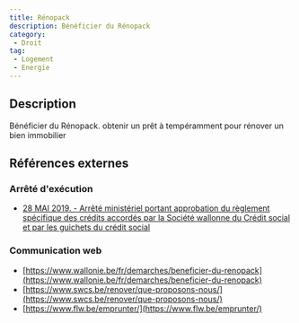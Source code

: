 ```yaml
---
title: Rénopack
description: Bénéficier du Rénopack
category: 
 - Droit
tag: 
 - Logement
 - Energie
---
```


## Description

Bénéficier du Rénopack.
obtenir un prêt à tempéramment pour rénover un bien immobilier

## Références externes 

### Arrêté d'exécution

- [28 MAI 2019. - Arrêté ministériel portant approbation du règlement spécifique des crédits accordés par la Société wallonne du Crédit social et par les guichets du crédit social ](https://www.ejustice.just.fgov.be/cgi/article_body.pl?language=fr&caller=summary&pub_date=19-10-08&numac=2019204479)
### Communication web

- [https://www.wallonie.be/fr/demarches/beneficier-du-renopack](https://www.wallonie.be/fr/demarches/beneficier-du-renopack)
- [https://www.swcs.be/renover/que-proposons-nous/](https://www.swcs.be/renover/que-proposons-nous/)
- [https://www.flw.be/emprunter/](https://www.flw.be/emprunter/)


